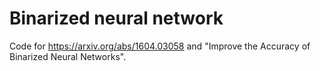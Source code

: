 # Binarized neural network

Code for https://arxiv.org/abs/1604.03058 and "Improve the Accuracy of Binarized Neural Networks".

